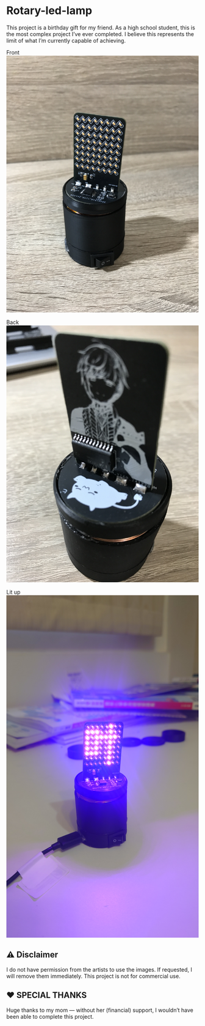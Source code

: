 # Rotary-led-lamp
This project is a birthday gift for my friend.
As a high school student, this is the most complex project I’ve ever completed.
I believe this represents the limit of what I’m currently capable of achieving.

Front
![image](https://github.com/ky20080819/rotary-led-lamp/blob/b0bbd717226395c62f3f20f1573338d0431174a3/image/IMG_0751%20-%20%E8%A4%87%E8%A3%BD.JPG)

Back
![image](https://github.com/ky20080819/rotary-led-lamp/blob/b0bbd717226395c62f3f20f1573338d0431174a3/image/IMG_0768.JPG)

Lit up
![image](https://github.com/ky20080819/rotary-led-lamp/blob/5b57fe5828a13a807ced615b7e747d7e0f0c99cb/image/DSC_1616.JPG)

## ⚠️ Disclaimer
I do not have permission from the artists to use the images.
If requested, I will remove them immediately.
This project is not for commercial use.

## ❤️ SPECIAL THANKS
Huge thanks to my mom — without her (financial) support, I wouldn’t have been able to complete this project.
